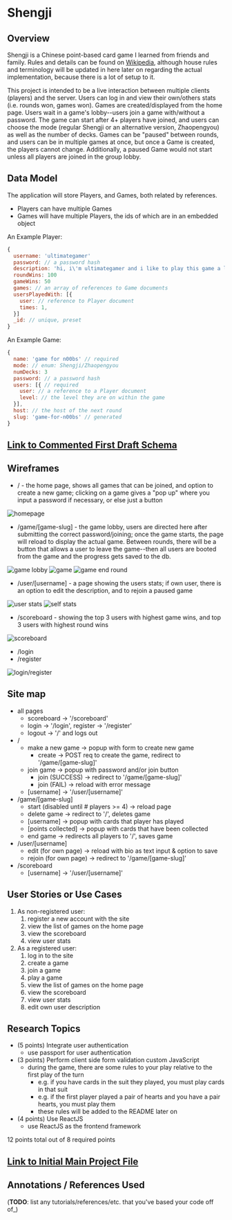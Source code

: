 # Shengji

## Overview

Shengji is a Chinese point-based card game I learned from friends and family. Rules and details can be found on [Wikipedia](https://en.wikipedia.org/wiki/Sheng_ji), although house rules and terminology will be updated in here later on regarding the actual implementation, because there is a lot of setup to it.


This project is intended to be a live interaction between multiple clients (players) and the server. Users can log in and view their own/others stats (i.e. rounds won, games won). Games are created/displayed from the home page. Users wait in a game's lobby--users join a game with/without a password. The game can start after 4+ players have joined, and users can choose the mode (regular Shengji or an alternative version, Zhaopengyou) as well as the number of decks. Games can be "paused" between rounds, and users can be in multiple games at once, but once a Game is created, the players cannot change. Additionally, a paused Game would not start unless all players are joined in the group lobby.

## Data Model

The application will store Players, and Games, both related by references.
* Players can have multiple Games
* Games will have multiple Players, the ids of which are in an embedded object

An Example Player:

```javascript
{
  username: 'ultimategamer'
  password: // a password hash
  description: 'hi, i\'m ultimategamer and i like to play this game a lot. also i\'m ultimate at it.'
  roundWins: 100
  gameWins: 50
  games: // an array of references to Game documents
  usersPlayedWith: [{
    user: // reference to Player document
    times: 1,
  }]
  _id: // unique, preset
}
```

An Example Game:

```javascript
{
  name: 'game for n00bs' // required
  mode: // enum: Shengji/Zhaopengyou
  numDecks: 3
  password: // a password hash
  users: [{ // required
    user: // a reference to a Player document
    level: // the level they are on within the game
  }],
  host: // the host of the next round
  slug: 'game-for-n00bs' // generated
}
```

## [Link to Commented First Draft Schema](src/db.js)

## Wireframes

* / - the home page, shows all games that can be joined, and option to create a new game; clicking on a game gives a "pop up" where you input a password if necessary, or else just a button

![homepage](documentation/homepage.png)

* /game/[game-slug] - the game lobby, users are directed here after submitting the correct password/joining; once the game starts, the page will reload to display the actual game. Between rounds, there will be a button that allows a user to leave the game--then all users are booted from the game and the progress gets saved to the db.

![game lobby](documentation/game-lobby.png)
![game](documentation/game.png)
![game end round](documentation/game-end-round.png)

* /user/[username] - a page showing the users stats; if own user, there is an option to edit the description, and to rejoin a paused game

![user stats](documentation/user-stats.png)
![self stats](documentation/self-stats.png)

* /scoreboard - showing the top 3 users with highest game wins, and top 3 users with highest round wins

![scoreboard](documentation/scoreboard.png)

* /login
* /register

![login/register](documentation/login-register.png)

## Site map

* all pages
  * scoreboard -> '/scoreboard'
  * login -> '/login', register -> '/register'
  * logout -> '/' and logs out
* /
  * make a new game -> popup with form to create new game
      * create -> POST req to create the game, redirect to '/game/[game-slug]'
  * join game -> popup with password and/or join button
      * join (SUCCESS) -> redirect to '/game/[game-slug]'
      * join (FAIL) -> reload with error message
  * [username] -> '/user/[username]'
* /game/[game-slug]
  * start (disabled until # players >= 4) -> reload page
  * delete game -> redirect to '/', deletes game
  * [username] -> popup with cards that player has played
  * [points collected] -> popup with cards that have been collected
  * end game -> redirects all players to '/', saves game
* /user/[username]
  * edit (for own page) -> reload with bio as text input & option to save
  * rejoin (for own page) -> redirect to '/game/[game-slug]'
* /scoreboard
  * [username] -> '/user/[username]'

## User Stories or Use Cases

1. As non-registered user:
    1. register a new account with the site
    2. view the list of games on the home page
    3. view the scoreboard
    4. view user stats
2. As a registered user:
    1. log in to the site
    2. create a game
    3. join a game
    4. play a game
    5. view the list of games on the home page
    6. view the scoreboard
    7. view user stats
    8. edit own user description

## Research Topics

* (5 points) Integrate user authentication
    * use passport for user authentication
* (3 points) Perform client side form validation custom JavaScript
    * during the game, there are some rules to your play relative to the first play of the turn
      * e.g. if you have cards in the suit they played, you must play cards in that suit
      * e.g. if the first player played a pair of hearts and you have a pair hearts, you must play them
      * these rules will be added to the README later on
* (4 points) Use ReactJS
    * use ReactJS as the frontend framework

12 points total out of 8 required points

## [Link to Initial Main Project File](src/app.js)

## Annotations / References Used

(__TODO__: list any tutorials/references/etc. that you've based your code off of_)
